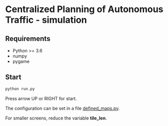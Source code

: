 # Centralized Planning of Autonomous Traffic - simulation

## Requirements
* Python >= 3.6
* numpy
* pygame

## Start
```python
python run.py
```

Press arrow UP or RIGHT for start.

The configuration can be set in a file [defined_maps.py](https://gitlab.fit.cvut.cz/pletiond/dp_simulation/blob/master/defined_maps.py). 

For smaller screens, reduce the variable **tile_len**.
